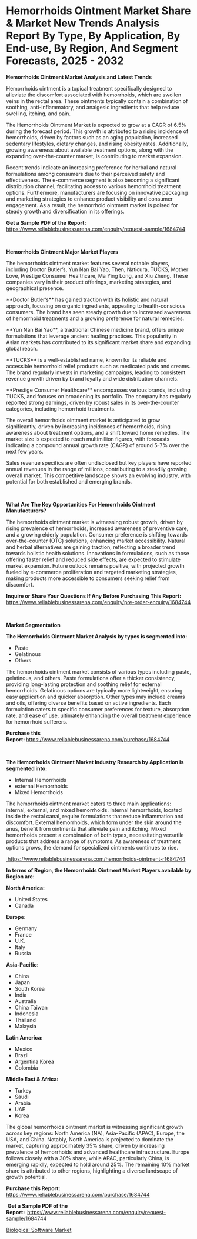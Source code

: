 <p><h1>Hemorrhoids Ointment Market Share & Market New Trends Analysis Report By Type, By Application, By End-use, By Region, And Segment Forecasts, 2025 - 2032</h1></p><p><strong>Hemorrhoids Ointment Market Analysis and Latest Trends</strong></p>
<p><p>Hemorrhoids ointment is a topical treatment specifically designed to alleviate the discomfort associated with hemorrhoids, which are swollen veins in the rectal area. These ointments typically contain a combination of soothing, anti-inflammatory, and analgesic ingredients that help reduce swelling, itching, and pain. </p><p>The Hemorrhoids Ointment Market is expected to grow at a CAGR of 6.5% during the forecast period. This growth is attributed to a rising incidence of hemorrhoids, driven by factors such as an aging population, increased sedentary lifestyles, dietary changes, and rising obesity rates. Additionally, growing awareness about available treatment options, along with the expanding over-the-counter market, is contributing to market expansion.</p><p>Recent trends indicate an increasing preference for herbal and natural formulations among consumers due to their perceived safety and effectiveness. The e-commerce segment is also becoming a significant distribution channel, facilitating access to various hemorrhoid treatment options. Furthermore, manufacturers are focusing on innovative packaging and marketing strategies to enhance product visibility and consumer engagement. As a result, the hemorrhoid ointment market is poised for steady growth and diversification in its offerings.</p></p>
<p><strong>Get a Sample PDF of the Report:&nbsp;</strong> <a href="https://www.reliablebusinessarena.com/enquiry/request-sample/1684744?utm_campaign=3021&utm_medium=2&utm_source=Github&utm_content=ia&utm_term=26032025&utm_id=hemorrhoids-ointment">https://www.reliablebusinessarena.com/enquiry/request-sample/1684744</a></p>
<p>&nbsp;</p>
<p><strong>Hemorrhoids Ointment Major Market Players</strong></p>
<p><p>The hemorrhoids ointment market features several notable players, including Doctor Butler’s, Yun Nan Bai Yao, Then, Naticura, TUCKS, Mother Love, Prestige Consumer Healthcare, Ma Ying Long, and Xiu Zheng. These companies vary in their product offerings, marketing strategies, and geographical presence.</p><p>**Doctor Butler’s** has gained traction with its holistic and natural approach, focusing on organic ingredients, appealing to health-conscious consumers. The brand has seen steady growth due to increased awareness of hemorrhoid treatments and a growing preference for natural remedies. </p><p>**Yun Nan Bai Yao**, a traditional Chinese medicine brand, offers unique formulations that leverage ancient healing practices. This popularity in Asian markets has contributed to its significant market share and expanding global reach. </p><p>**TUCKS** is a well-established name, known for its reliable and accessible hemorrhoid relief products such as medicated pads and creams. The brand regularly invests in marketing campaigns, leading to consistent revenue growth driven by brand loyalty and wide distribution channels.</p><p>**Prestige Consumer Healthcare** encompasses various brands, including TUCKS, and focuses on broadening its portfolio. The company has regularly reported strong earnings, driven by robust sales in its over-the-counter categories, including hemorrhoid treatments.</p><p>The overall hemorrhoids ointment market is anticipated to grow significantly, driven by increasing incidences of hemorrhoids, rising awareness about treatment options, and a shift toward home remedies. The market size is expected to reach multimillion figures, with forecasts indicating a compound annual growth rate (CAGR) of around 5-7% over the next few years.</p><p>Sales revenue specifics are often undisclosed but key players have reported annual revenues in the range of millions, contributing to a steadily growing overall market. This competitive landscape shows an evolving industry, with potential for both established and emerging brands.</p></p>
<p>&nbsp;</p>
<p><strong>What Are The Key Opportunities For Hemorrhoids Ointment Manufacturers?</strong></p>
<p><p>The hemorrhoids ointment market is witnessing robust growth, driven by rising prevalence of hemorrhoids, increased awareness of preventive care, and a growing elderly population. Consumer preference is shifting towards over-the-counter (OTC) solutions, enhancing market accessibility. Natural and herbal alternatives are gaining traction, reflecting a broader trend towards holistic health solutions. Innovations in formulations, such as those offering faster relief and reduced side effects, are expected to stimulate market expansion. Future outlook remains positive, with projected growth fueled by e-commerce proliferation and targeted marketing strategies, making products more accessible to consumers seeking relief from discomfort.</p></p>
<p><strong>Inquire or Share Your Questions If Any Before Purchasing This Report:</strong> <a href="https://www.reliablebusinessarena.com/enquiry/pre-order-enquiry/1684744?utm_campaign=3021&utm_medium=2&utm_source=Github&utm_content=ia&utm_term=26032025&utm_id=hemorrhoids-ointment">https://www.reliablebusinessarena.com/enquiry/pre-order-enquiry/1684744</a></p>
<p>&nbsp;</p>
<p><strong>Market Segmentation</strong></p>
<p><strong>The Hemorrhoids Ointment Market Analysis by types is segmented into:</strong></p>
<p><ul><li>Paste</li><li>Gelatinous</li><li>Others</li></ul></p>
<p><p>The hemorrhoids ointment market consists of various types including paste, gelatinous, and others. Paste formulations offer a thicker consistency, providing long-lasting protection and soothing relief for external hemorrhoids. Gelatinous options are typically more lightweight, ensuring easy application and quicker absorption. Other types may include creams and oils, offering diverse benefits based on active ingredients. Each formulation caters to specific consumer preferences for texture, absorption rate, and ease of use, ultimately enhancing the overall treatment experience for hemorrhoid sufferers.</p></p>
<p><strong>Purchase this Report:&nbsp;</strong><a href="https://www.reliablebusinessarena.com/purchase/1684744?utm_campaign=3021&utm_medium=2&utm_source=Github&utm_content=ia&utm_term=26032025&utm_id=hemorrhoids-ointment">https://www.reliablebusinessarena.com/purchase/1684744</a></p>
<p>&nbsp;</p>
<p><strong>The Hemorrhoids Ointment Market Industry Research by Application is segmented into:</strong></p>
<p><ul><li>Internal Hemorrhoids</li><li>external Hemorrhoids</li><li>Mixed Hemorrhoids</li></ul></p>
<p><p>The hemorrhoids ointment market caters to three main applications: internal, external, and mixed hemorrhoids. Internal hemorrhoids, located inside the rectal canal, require formulations that reduce inflammation and discomfort. External hemorrhoids, which form under the skin around the anus, benefit from ointments that alleviate pain and itching. Mixed hemorrhoids present a combination of both types, necessitating versatile products that address a range of symptoms. As awareness of treatment options grows, the demand for specialized ointments continues to rise.</p></p>
<p><a href="https://www.reliablebusinessarena.com/hemorrhoids-ointment-r1684744?utm_campaign=3021&utm_medium=2&utm_source=Github&utm_content=ia&utm_term=26032025&utm_id=hemorrhoids-ointment">&nbsp;https://www.reliablebusinessarena.com/hemorrhoids-ointment-r1684744</a></p>
<p><strong>In terms of Region, the Hemorrhoids Ointment Market Players available by Region are:</strong></p>
<p>
    <p> <strong> North America: </strong>
        <ul>
            <li>United States</li>
            <li>Canada</li>
        </ul>
        </p> 
    <p> <strong> Europe: </strong>
        <ul>
            <li>Germany</li>
            <li>France</li>
            <li>U.K.</li>
            <li>Italy</li>
            <li>Russia</li>
        </ul>
        </p> 
    <p> <strong> Asia-Pacific: </strong>
        <ul>
            <li>China</li>
            <li>Japan</li>
            <li>South Korea</li>
            <li>India</li>
            <li>Australia</li>
            <li>China Taiwan</li>
            <li>Indonesia</li>
            <li>Thailand</li>
            <li>Malaysia</li>
        </ul>
        </p> 
    <p> <strong> Latin America: </strong>
        <ul>
            <li>Mexico</li>
            <li>Brazil</li>
            <li>Argentina Korea</li>
            <li>Colombia</li>
        </ul>
        </p> 
    <p> <strong> Middle East & Africa: </strong>
        <ul>
            <li>Turkey</li>
            <li>Saudi</li>
            <li>Arabia</li>
            <li>UAE</li>
            <li>Korea</li>
        </ul>
    </p>
    </p>
<p><p>The global hemorrhoids ointment market is witnessing significant growth across key regions: North America (NA), Asia-Pacific (APAC), Europe, the USA, and China. Notably, North America is projected to dominate the market, capturing approximately 35% share, driven by increasing prevalence of hemorrhoids and advanced healthcare infrastructure. Europe follows closely with a 30% share, while APAC, particularly China, is emerging rapidly, expected to hold around 25%. The remaining 10% market share is attributed to other regions, highlighting a diverse landscape of growth potential.</p></p>
<p><strong>Purchase this Report: </strong><a href="https://www.reliablebusinessarena.com/purchase/1684744?utm_campaign=3021&utm_medium=2&utm_source=Github&utm_content=ia&utm_term=26032025&utm_id=hemorrhoids-ointment">https://www.reliablebusinessarena.com/purchase/1684744</a></p>
<p>&nbsp;<strong>Get a Sample PDF of the Report:&nbsp;&nbsp;</strong><a href="https://www.reliablebusinessarena.com/enquiry/request-sample/1684744?utm_campaign=3021&utm_medium=2&utm_source=Github&utm_content=ia&utm_term=26032025&utm_id=hemorrhoids-ointment">https://www.reliablebusinessarena.com/enquiry/request-sample/1684744</a></p>
<p><strong></strong></p>
<p><p><a href="https://github.com/kaqiewan/Market-Research-Report-List-1/blob/main/biological-software-market.md?utm_campaign=3021&utm_medium=2&utm_source=Github&utm_content=ia&utm_term=26032025&utm_id=hemorrhoids-ointment">Biological Software Market</a></p></p>